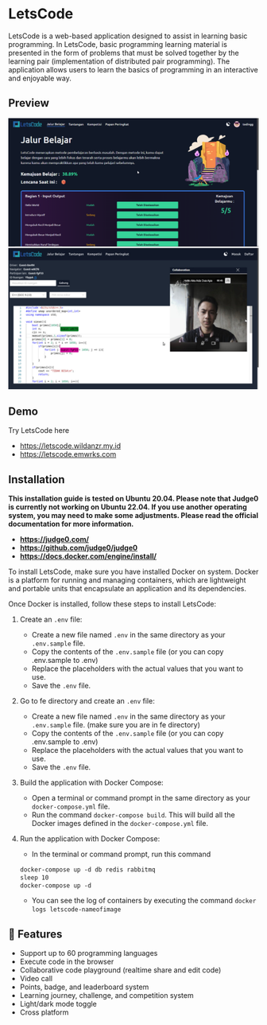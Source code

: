
# LetsCode

LetsCode is a web-based application designed to assist in learning basic programming. In LetsCode, basic programming learning material is presented in the form of problems that must be solved together by the learning pair (implementation of distributed pair programming). The application allows users to learn the basics of programming in an interactive and enjoyable way.


## Preview
![Learning Journey](./design/screenshot/1.png)
![Collaboration](./design/screenshot/2.jpg)



## Demo

Try LetsCode here  
- https://letscode.wildanzr.my.id
- https://letscode.emwrks.com


## Installation

<b>This installation guide is tested on Ubuntu 20.04. Please note that Judge0 is currently not working on Ubuntu 22.04. If you use another operating system, you may need to make some adjustments. Please read the official documentation for more information.
- https://judge0.com/
- https://github.com/judge0/judge0
- https://docs.docker.com/engine/install/
</b>

To install LetsCode, make sure you have installed Docker on system. Docker is a platform for running and managing containers, which are lightweight and portable units that encapsulate an application and its dependencies.

Once Docker is installed, follow these steps to install LetsCode:  

1. Create an `.env` file:
    - Create a new file named `.env` in the same directory as your `.env.sample` file.
    - Copy the contents of the `.env.sample` file (or you can copy .env.sample to .env) 
    - Replace the placeholders with the actual values that you want to use.
    - Save the `.env` file.

2. Go to fe directory and create an `.env` file:
    - Create a new file named `.env` in the same directory as your `.env.sample` file. (make sure you are in fe directory)
    - Copy the contents of the `.env.sample` file (or you can copy .env.sample to .env) 
    - Replace the placeholders with the actual values that you want to use.
    - Save the `.env` file.

3. Build the application with Docker Compose:
    - Open a terminal or command prompt in the same directory as your `docker-compose.yml` file.
    - Run the command `docker-compose build`. This will build all the Docker images defined in the `docker-compose.yml` file.

4. Run the application with Docker Compose:
    - In the terminal or command prompt, run this command
    ```
    docker-compose up -d db redis rabbitmq
    sleep 10
    docker-compose up -d
    ```
    - You can see the log of containers by executing the command `docker logs letscode-nameofimage`

## 🚀 Features

- Support up to 60 programming languages
- Execute code in the browser
- Collaborative code playground (realtime share and edit code)
- Video call
- Points, badge, and leaderboard system
- Learning journey, challenge, and competition system
- Light/dark mode toggle
- Cross platform